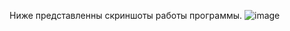 Ниже представленны скриншоты работы программы.
![image](https://github.com/user-attachments/assets/57637ef7-6228-4777-a124-503f1b59dddf)
